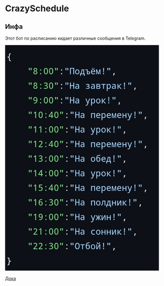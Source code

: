 # CrazySchedule

## Инфа
Этот бот по расписанию кидает различные сообщения в Telegram.

![](https://raw.githubusercontent.com/Crazy-Max-Blog/CrazySchedule/main/docs/1.jpg)

[Дока](https://github.com/Crazy-Max-Blog/CrazySchedule/wiki)
